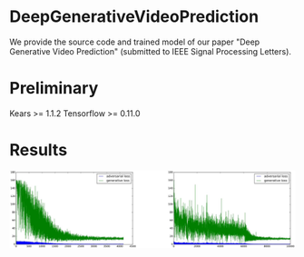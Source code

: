 # DeepGenerativeVideoPrediction

We provide the source code and trained model of our paper "Deep Generative Video Prediction" (submitted to IEEE Signal Processing Letters).

# Preliminary
Kears >= 1.1.2
Tensorflow >= 0.11.0

# Results
![Alt text](https://github.com/Tsingzao/DeepGenerativeVideoPrediction/blob/master/Results/loss.jpg)
